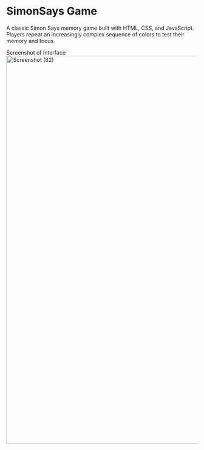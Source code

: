 # SimonSays Game
A classic Simon Says memory game built with HTML, CSS, and JavaScript. Players repeat an increasingly complex sequence of colors to test their memory and focus.


Screenshot of Interface
<img width="1901" height="1024" alt="Screenshot (82)" src="https://github.com/user-attachments/assets/aacfe442-402e-480c-b03e-da8e724cdd63" />
